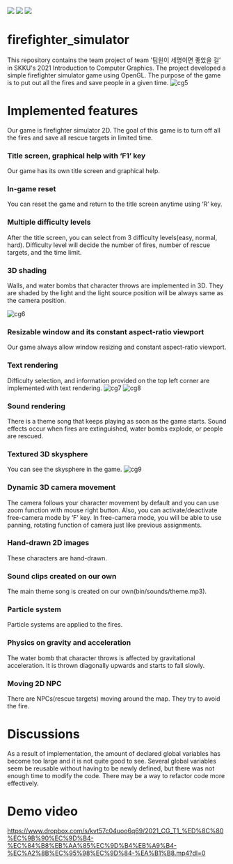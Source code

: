 <img src="https://img.shields.io/badge/C-A8B9CC?style=flat&logo=C&logoColor=white"/> <img src="https://img.shields.io/badge/C++-00599C?style=flat&logo=C++&logoColor=white"/> <img src="https://img.shields.io/badge/OpenGL-5586A4?style=flat&logo=OpenGL&logoColor=white"/>
# firefighter_simulator
This repository contains the team project of team '팀원이 세명이면 좋았을 걸' in SKKU's 2021 Introduction to Computer Graphics. The project developed a simple firefighter simulator game using OpenGL. The purpose of the game is to put out all the fires and save people in a given time.
![cg5](https://github.com/dipreez/firefighter_simulator/assets/50349104/057987a2-8383-41f3-8bd2-78020e591b68)

# Implemented features
Our game is firefighter simulator 2D. The goal of this game is to turn off all the fires and
save all rescue targets in limited time.
### Title screen, graphical help with ‘F1’ key
Our game has its own title screen and graphical help.
### In-game reset
You can reset the game and return to the title screen anytime using ‘R’ key.
### Multiple difficulty levels
After the title screen, you can select from 3 difficulty levels(easy, normal, hard). Difficulty
level will decide the number of fires, number of rescue targets, and the time limit.
### 3D shading
Walls, and water bombs that character throws are implemented in 3D. They are shaded
by the light and the light source position will be always same as the camera position.

![cg6](https://github.com/dipreez/firefighter_simulator/assets/50349104/ecea86c9-fb0e-4761-8c9f-12fda28fc938)
### Resizable window and its constant aspect-ratio viewport
Our game always allow window resizing and constant aspect-ratio viewport.
### Text rendering
Difficulty selection, and information provided on the top left corner are implemented
with text rendering.
![cg7](https://github.com/dipreez/firefighter_simulator/assets/50349104/c256ee99-a5a8-4265-88bf-eba2d03d5518)
![cg8](https://github.com/dipreez/firefighter_simulator/assets/50349104/60ef14e0-ae83-4852-8bd5-26aea1cc9564)
### Sound rendering
There is a theme song that keeps playing as soon as the game starts. Sound effects
occur when fires are extinguished, water bombs explode, or people are rescued.
### Textured 3D skysphere
You can see the skysphere in the game.
![cg9](https://github.com/dipreez/firefighter_simulator/assets/50349104/2e655ce3-7df5-4f31-8da8-5ded88b931fa)
### Dynamic 3D camera movement
The camera follows your character movement by default and you can use zoom
function with mouse right button. Also, you can activate/deactivate free-camera mode
by ‘F’ key. In free-camera mode, you will be able to use panning, rotating function of
camera just like previous assignments.
### Hand-drawn 2D images
These characters are hand-drawn.
### Sound clips created on our own
The main theme song is created on our own(bin/sounds/theme.mp3).
### Particle system
Particle systems are applied to the fires.
### Physics on gravity and acceleration
The water bomb that character throws is affected by gravitational acceleration. It is
thrown diagonally upwards and starts to fall slowly.
### Moving 2D NPC
There are NPCs(rescue targets) moving around the map. They try to avoid the fire.

# Discussions
As a result of implementation, the amount of declared global variables has become too
large and it is not quite good to see. Several global variables seem be reusable without
having to be newly defined, but there was not enough time to modify the code. There may
be a way to refactor code more effectively.

# Demo video
https://www.dropbox.com/s/kvt57c04uoo6q69/2021_CG_T1_%ED%8C%80%EC%9B%90%EC%9D%B4-%EC%84%B8%EB%AA%85%EC%9D%B4%EB%A9%B4-%EC%A2%8B%EC%95%98%EC%9D%84-%EA%B1%B8.mp4?dl=0
